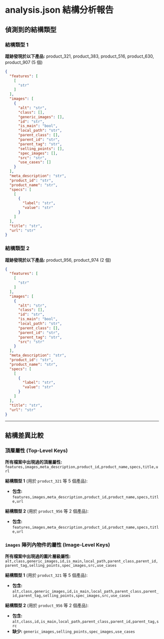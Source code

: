 # analysis.json 結構分析報告

## 偵測到的結構類型

### 結構類型 1

**蹤跡發現於以下產品:** product_321, product_383, product_516, product_630, product_907 (5 個)

```json
{
  "features": [
    [
      "str"
    ]
  ],
  "images": [
    {
      "alt": "str",
      "class": [],
      "generic_images": [],
      "id": "str",
      "is_main": "bool",
      "local_path": "str",
      "parent_class": [],
      "parent_id": "str",
      "parent_tag": "str",
      "selling_points": [],
      "spec_images": [],
      "src": "str",
      "use_cases": []
    }
  ],
  "meta_description": "str",
  "product_id": "str",
  "product_name": "str",
  "specs": [
    [
      {
        "label": "str",
        "value": "str"
      }
    ]
  ],
  "title": "str",
  "url": "str"
}
```

### 結構類型 2

**蹤跡發現於以下產品:** product_956, product_974 (2 個)

```json
{
  "features": [
    [
      "str"
    ]
  ],
  "images": [
    {
      "alt": "str",
      "class": [],
      "id": "str",
      "is_main": "bool",
      "local_path": "str",
      "parent_class": [],
      "parent_id": "str",
      "parent_tag": "str",
      "src": "str"
    }
  ],
  "meta_description": "str",
  "product_id": "str",
  "product_name": "str",
  "specs": [
    [
      {
        "label": "str",
        "value": "str"
      }
    ]
  ],
  "title": "str",
  "url": "str"
}
```

---

## 結構差異比較

### 頂層屬性 (Top-Level Keys)

**所有檔案中出現過的頂層屬性:** `features,images,meta_description,product_id,product_name,specs,title,url`


**結構類型 1** (用於 `product_321` 等 5 個產品):
  - **包含:** `features,images,meta_description,product_id,product_name,specs,title,url`

**結構類型 2** (用於 `product_956` 等 2 個產品):
  - **包含:** `features,images,meta_description,product_id,product_name,specs,title,url`

### `images` 陣列內物件的屬性 (Image-Level Keys)

**所有檔案中出現過的圖片層級屬性:** `alt,class,generic_images,id,is_main,local_path,parent_class,parent_id,parent_tag,selling_points,spec_images,src,use_cases`


**結構類型 1** (用於 `product_321` 等 5 個產品):
  - **包含:** `alt,class,generic_images,id,is_main,local_path,parent_class,parent_id,parent_tag,selling_points,spec_images,src,use_cases`

**結構類型 2** (用於 `product_956` 等 2 個產品):
  - **包含:** `alt,class,id,is_main,local_path,parent_class,parent_id,parent_tag,src`
  - **缺少:** `generic_images,selling_points,spec_images,use_cases`